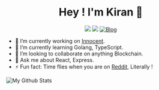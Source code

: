 <div align="center">

# Hey ! I'm Kiran 👋

[<img src="https://img.shields.io/badge/twitter-%231DA1F2.svg?&style=for-the-badge&logo=twitter&logoColor=white" />](https://twitter.com/Y0ungb100d21)
[<img src="https://img.shields.io/badge/linkedin-%230077B5.svg?&style=for-the-badge&logo=linkedin&logoColor=white" />](https://www.linkedin.com/in/kiranravihegde/)
[![Blog][BlogBadge]][BlogURL]

</div>

- 🔭 I’m currently working on [Innocent](https://github.com/HankiGreed/Innocent).
- 🌱 I’m currently learning Golang, TypeScript.
- 👯 I’m looking to collaborate on anything Blockchain.
- 💬 Ask me about React, Express.
- ⚡ Fun fact: Time flies when you are on [Reddit](https://reddit.com), Literally !

![My Github Stats](https://github-readme-stats.vercel.app/api?username=HankiGreed&show_icons=true&title_color=fff&icon_color=79ff97&text_color=9f9f9f&bg_color=151515)


[BlogBadge]: https://img.shields.io/static/v1?label=MY&message=BLOG&style=for-the-badge&logo=ethereum&color=blue
[BlogURL]: https://blogchain.wtf
